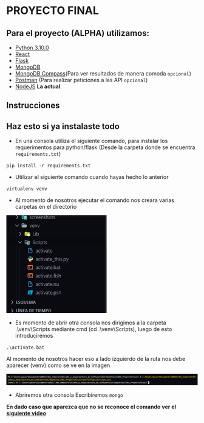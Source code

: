 # PROYECTO FINAL

## Para el proyecto (ALPHA) utilizamos:
- [Python 3.10.0](https://www.python.org/downloads/release/python-3100/)
- [React](https://create-react-app.dev/)
- [Flask](https://flask.palletsprojects.com/en/2.0.x/)
- [MongoDB](https://www.mongodb.com/es)
- [MongoDB Compass](https://www.mongodb.com/products/compass)(Para ver resultados de manera comoda `opcional`)
- [Postman](https://www.postman.com/) (Para realizar peticiones a las API `opcional`)
- [NodeJS](https://nodejs.org/es/) **La actual**

## Instrucciones
## Haz esto si ya instalaste todo
- En una consola utiliza el siguiente comando, para instalar los requerimentos para python/flask (Desde la carpeta donde se encuentra `requirements.txt`)
```
pip install -r requirements.txt
```

- Utilizar el siguiente comando cuando hayas hecho lo anterior
```
virtualenv venv
```
- Al momento de nosotros ejecutar el comando nos creara varias carpetas en el directorio

!['Holi'](Screenshots/Screen2.png)

- Es momento de abrir otra consola nos dirigimos a la carpeta .\venv\Scripts mediante cmd (cd .\venv\Scripts), luego de esto introduciremos 
```
.\activate.bat
```
Al momento de nosotros hacer eso a lado izquierdo de la ruta nos debe aparecer (venv) como se ve en la imagen

!['Holi'](Screenshots/Screen1.png)

- Abriremos otra consola
Escribiremos `mongo`

**En dado caso que aparezca que no se reconoce el comando ver el [siguiente video](https://youtu.be/2vjeCOiLc5g)**
